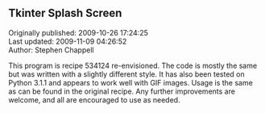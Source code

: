 ## Tkinter Splash Screen  
Originally published: 2009-10-26 17:24:25  
Last updated: 2009-11-09 04:26:52  
Author: Stephen Chappell  
  
This program is recipe 534124 re-envisioned. The code is mostly the same but was written with a slightly different style. It has also been tested on Python 3.1.1 and appears to work well with GIF images. Usage is the same as can be found in the original recipe. Any further improvements are welcome, and all are encouraged to use as needed.